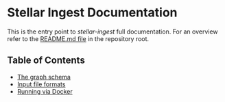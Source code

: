 # Stellar Ingest Documentation

This is the entry point to _stellar-ingest_ full documentation.  For an overview
refer to the [README.md
file](https://github.com/data61/stellar-ingest/README.md) in the repository
root.

## Table of Contents

- [The graph schema](schema.md)
- [Input file formats](input.md)
- [Running via Docker](docker.md)
